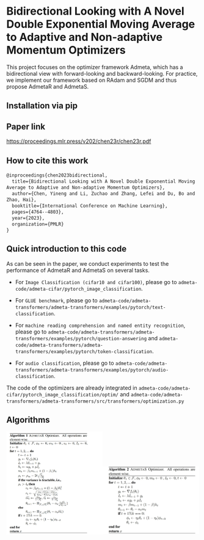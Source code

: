 # Bidirectional Looking with A Novel Double Exponential Moving Average to Adaptive and Non-adaptive Momentum Optimizers
This project focuses on the optimizer framework Admeta, which has a bidirectional view with forward-looking and backward-looking. For practice, we implement our framework based on RAdam and SGDM and thus propose AdmetaR and AdmetaS. 

## Installation via pip

## Paper link
https://proceedings.mlr.press/v202/chen23r/chen23r.pdf
## How to cite this work
```text
@inproceedings{chen2023bidirectional,
  title={Bidirectional Looking with A Novel Double Exponential Moving Average to Adaptive and Non-adaptive Momentum Optimizers},
  author={Chen, Yineng and Li, Zuchao and Zhang, Lefei and Du, Bo and Zhao, Hai},
  booktitle={International Conference on Machine Learning},
  pages={4764--4803},
  year={2023},
  organization={PMLR}
}
```
## Quick introduction to this code
As can be seen in the paper, we conduct experiments to test the performance of AdmetaR and AdmetaS on several tasks. 

- For `Image Classification (cifar10 and cifar100)`, please go to `admeta-code/admeta-cifar/pytorch_image_classification`.
  
- For `GLUE benchmark`, please go to `admeta-code/admeta-transformers/admeta-transformers/examples/pytorch/text-classification`.
  
- For `machine reading comprehension and named entity recognition`, please go to `admeta-code/admeta-transformers/admeta-transformers/examples/pytorch/question-answering` and `admeta-code/admeta-transformers/admeta-transformers/examples/pytorch/token-classification`.
  
- For `audio classification`, please go to `admeta-code/admeta-transformers/admeta-transformers/examples/pytorch/audio-classification`.

The code of the optimizers are already integrated in `admeta-code/admeta-cifar/pytorch_image_classification/optim/` and `admeta-code/admeta-transformers/admeta-transformers/src/transformers/optimization.py`

## Algorithms
<p align='center'>
<img src="Images/algorithm 1.jpg" width="50%"><img src="Images/algorithm 2.jpg" width="50%"> 
</p>

